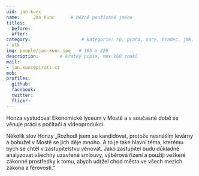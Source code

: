 ```yaml
---
uid: jan.kunc
name:     Jan Kunc  	# běžně používáné jméno
titles:
  before:
  after:
category:                 	# kategorie: rp, praha, vary, hradec, jmk, senat
- ulk
img: people/jan-kunc.jpg   # 165 x 220
description:     	# kratký popis, max 160 znaků
mail:
- jan.kunc@pirati.cz
mob:	
profiles:
  github:
  facebook: 
  twitter: 
  flickr: 
---
```

Honza vystudoval Ekonomické lyceum v Mostě a v současné době se věnuje práci s počítači a videoprodukci.

Několik slov Honzy „Rozhodl jsem se kandidovat, protože nesnáším levárny a bohužel v Mostě se jich děje mnoho. A to je také hlavní téma, kterému bych se chtěl v zastupitelstvu věnovat. Jako zastupitel budu důkladně analyzovat všechny uzavřené smlouvy, výběrová řízení a použiji veškeré zákonné prostředky k tomu, abych udržel chod města ve všech mezích zákona a férovosti.“
